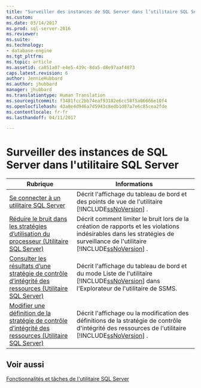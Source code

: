 ```yaml
---
title: "Surveiller des instances de SQL Server dans l’utilitaire SQL Server | Microsoft Docs"
ms.custom: 
ms.date: 03/14/2017
ms.prod: sql-server-2016
ms.reviewer: 
ms.suite: 
ms.technology:
- database-engine
ms.tgt_pltfrm: 
ms.topic: article
ms.assetid: ca851a07-e4e5-439c-8da5-d8e97aaf4873
caps.latest.revision: 6
author: JennieHubbard
ms.author: jhubbard
manager: jhubbard
ms.translationtype: Human Translation
ms.sourcegitcommit: f3481fcc2bb74eaf93182e6cc58f5a06666e10f4
ms.openlocfilehash: 43a8e4d946a7d5943c8edb1d07a7e6c85cea2fde
ms.contentlocale: fr-fr
ms.lasthandoff: 04/11/2017

---
```

# <a name="monitor-instances-of-sql-server-in-the-sql-server-utility"></a>Surveiller des instances de SQL Server dans l'utilitaire SQL Server
  
  
|Rubrique|Informations|  
|-----------|-----------------|  
|[Se connecter à un utilitaire SQL Server](../../relational-databases/manage/connect-to-a-sql-server-utility.md)|Décrit l'affichage du tableau de bord et des points de vue de l'utilitaire [!INCLUDE[ssNoVersion](../../includes/ssnoversion-md.md)] .|  
|[Réduire le bruit dans les stratégies d’utilisation du processeur &#40;Utilitaire SQL Server&#41;](../../relational-databases/manage/reduce-noise-in-cpu-utilization-policies-sql-server-utility.md)|Décrit comment limiter le bruit lors de la création de rapports et les violations indésirables dans les stratégies de surveillance de l'utilitaire [!INCLUDE[ssNoVersion](../../includes/ssnoversion-md.md)] .|  
|[Consulter les résultats d’une stratégie de contrôle d’intégrité des ressources &#40;Utilitaire SQL Server&#41;](../../relational-databases/manage/view-resource-health-policy-results-sql-server-utility.md)|Décrit l'affichage du tableau de bord et du mode Liste de l'utilitaire [!INCLUDE[ssNoVersion](../../includes/ssnoversion-md.md)] dans l'Explorateur de l'utilitaire de SSMS.|  
|[Modifier une définition de la stratégie de contrôle d’intégrité des ressources &#40;Utilitaire SQL Server&#41;](../../relational-databases/manage/modify-a-resource-health-policy-definition-sql-server-utility.md)|Décrit l'affichage ou la modification des définitions de la stratégie de contrôle d'intégrité des ressources de l'utilitaire [!INCLUDE[ssNoVersion](../../includes/ssnoversion-md.md)] .|  
  
## <a name="see-also"></a>Voir aussi  
 [Fonctionnalités et tâches de l'utilitaire SQL Server](../../relational-databases/manage/sql-server-utility-features-and-tasks.md)  
  
  
